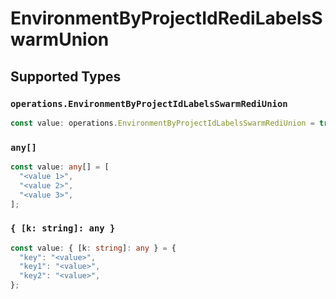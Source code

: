 # EnvironmentByProjectIdRediLabelsSwarmUnion


## Supported Types

### `operations.EnvironmentByProjectIdLabelsSwarmRediUnion`

```typescript
const value: operations.EnvironmentByProjectIdLabelsSwarmRediUnion = true;
```

### `any[]`

```typescript
const value: any[] = [
  "<value 1>",
  "<value 2>",
  "<value 3>",
];
```

### `{ [k: string]: any }`

```typescript
const value: { [k: string]: any } = {
  "key": "<value>",
  "key1": "<value>",
  "key2": "<value>",
};
```

